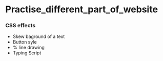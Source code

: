 # Practise_different_part_of_website
<h3>CSS effects</h3>
<ul>
  <li>Skew baground of a text</li>
  <li>Button syle</li>
  <li>% line drawing</li>
  <li>Typing Script</li>
</ul>
